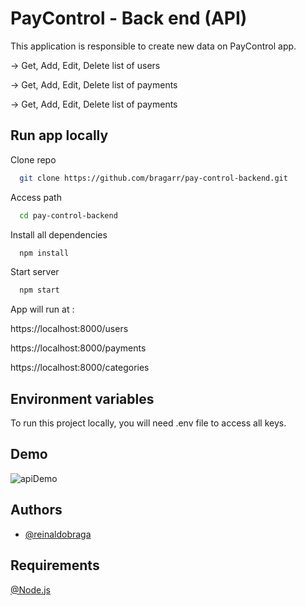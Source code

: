 # PayControl - Back end (API)

This application is responsible to create new data on PayControl app.

-> Get, Add, Edit, Delete list of users

-> Get, Add, Edit, Delete list of payments

-> Get, Add, Edit, Delete list of payments


## Run app locally

Clone repo

```bash
  git clone https://github.com/bragarr/pay-control-backend.git
```

Access path

```bash
  cd pay-control-backend
```

Install all dependencies

```bash
  npm install
```

Start server

```bash
  npm start
```

App will run at :

https://localhost:8000/users

https://localhost:8000/payments

https://localhost:8000/categories  

## Environment variables

To run this project locally, you will need .env file to access all keys.



## Demo

![apiDemo](https://user-images.githubusercontent.com/108424896/219742428-c2070a66-0165-4608-aebe-3c2a9bc58266.jpg)
## Authors

- [@reinaldobraga](https://www.github.com/bragarr)


## Requirements

[@Node.js](https://nodejs.org/en/)
